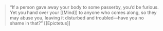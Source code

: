> “If a person gave away your body to some passerby, you’d be furious. Yet you hand over your [[Mind]] to anyone who comes along, so they may abuse you, leaving it disturbed and troubled—have you no shame in that?”
> [[Epictetus]]